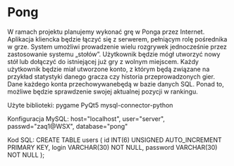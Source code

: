 # Pong
W ramach projektu planujemy wykonać grę w Ponga przez Internet. Aplikacja kliencka będzie łączyć się z serwerem, pełniącym rolę pośrednika w grze. System umożliwi prowadzenie wielu rozgrywek jednocześnie przez zastosowanie systemu „stołów”. Użytkownik będzie mógł utworzyć nowy stół lub dołączyć do istniejącej już gry z wolnym miejscem. Każdy użytkownik będzie miał utworzone konto, z którym będą związane na przykład statystyki danego gracza czy historia przeprowadzonych gier. Dane każdego konta przechowywanebędą w bazie danych SQL. Ponad to, możliwe będzie sprawdzenie swojej aktualnej pozycji w rankingu. 

Użyte biblioteki:
pygame
PyQt5
mysql-connector-python

Konfiguracja MySQL:
host="localhost",
user="server",
passwd="zaq1@WSX",
database="pong"

Kod SQL:
CREATE TABLE users (
id INT(6) UNSIGNED AUTO_INCREMENT PRIMARY KEY,
login VARCHAR(30) NOT NULL,
password VARCHAR(30) NOT NULL
);

